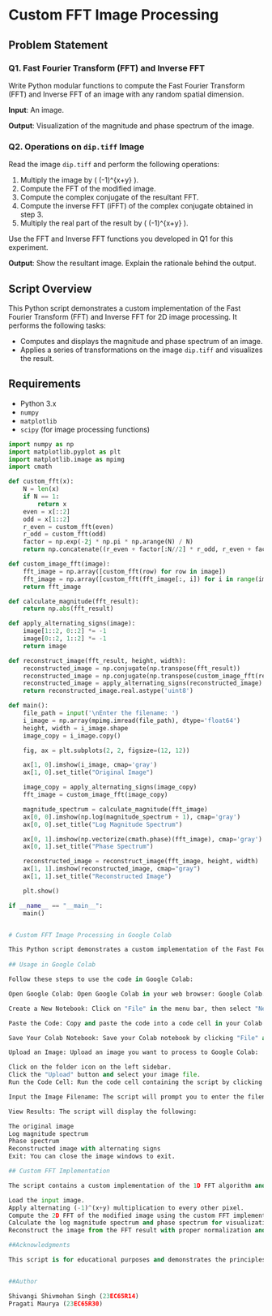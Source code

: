 # Custom FFT Image Processing

## Problem Statement

### Q1. Fast Fourier Transform (FFT) and Inverse FFT

Write Python modular functions to compute the Fast Fourier Transform (FFT) and Inverse FFT of an image with any random spatial dimension.

**Input**: An image.

**Output**: Visualization of the magnitude and phase spectrum of the image.

### Q2. Operations on `dip.tiff` Image

Read the image `dip.tiff` and perform the following operations:

1. Multiply the image by \( (-1)^{x+y} \).
2. Compute the FFT of the modified image.
3. Compute the complex conjugate of the resultant FFT.
4. Compute the inverse FFT (iFFT) of the complex conjugate obtained in step 3.
5. Multiply the real part of the result by \( (-1)^{x+y} \).

Use the FFT and Inverse FFT functions you developed in Q1 for this experiment.

**Output**: Show the resultant image. Explain the rationale behind the output.

## Script Overview

This Python script demonstrates a custom implementation of the Fast Fourier Transform (FFT) and Inverse FFT for 2D image processing. It performs the following tasks:

- Computes and displays the magnitude and phase spectrum of an image.
- Applies a series of transformations on the image `dip.tiff` and visualizes the result.

## Requirements

- Python 3.x
- `numpy`
- `matplotlib`
- `scipy` (for image processing functions)


```python
import numpy as np
import matplotlib.pyplot as plt
import matplotlib.image as mpimg
import cmath

def custom_fft(x):
    N = len(x)
    if N == 1:
        return x
    even = x[::2]
    odd = x[1::2]
    r_even = custom_fft(even)
    r_odd = custom_fft(odd)
    factor = np.exp(-2j * np.pi * np.arange(N) / N)
    return np.concatenate((r_even + factor[:N//2] * r_odd, r_even + factor[N//2:] * r_odd))

def custom_image_fft(image):
    fft_image = np.array([custom_fft(row) for row in image])
    fft_image = np.array([custom_fft(fft_image[:, i]) for i in range(image.shape[1])]).T
    return fft_image

def calculate_magnitude(fft_result):
    return np.abs(fft_result)

def apply_alternating_signs(image):
    image[1::2, 0::2] *= -1
    image[0::2, 1::2] *= -1
    return image

def reconstruct_image(fft_result, height, width):
    reconstructed_image = np.conjugate(np.transpose(fft_result))
    reconstructed_image = np.conjugate(np.transpose(custom_image_fft(reconstructed_image))) / (height * width)
    reconstructed_image = apply_alternating_signs(reconstructed_image)
    return reconstructed_image.real.astype('uint8')

def main():
    file_path = input('\nEnter the filename: ')
    i_image = np.array(mpimg.imread(file_path), dtype='float64')
    height, width = i_image.shape
    image_copy = i_image.copy()

    fig, ax = plt.subplots(2, 2, figsize=(12, 12))

    ax[1, 0].imshow(i_image, cmap='gray')
    ax[1, 0].set_title("Original Image")

    image_copy = apply_alternating_signs(image_copy)
    fft_image = custom_image_fft(image_copy)

    magnitude_spectrum = calculate_magnitude(fft_image)
    ax[0, 0].imshow(np.log(magnitude_spectrum + 1), cmap='gray')
    ax[0, 0].set_title("Log Magnitude Spectrum")

    ax[0, 1].imshow(np.vectorize(cmath.phase)(fft_image), cmap='gray')
    ax[0, 1].set_title("Phase Spectrum")

    reconstructed_image = reconstruct_image(fft_image, height, width)
    ax[1, 1].imshow(reconstructed_image, cmap="gray")
    ax[1, 1].set_title("Reconstructed Image")

    plt.show()

if __name__ == "__main__":
    main()


# Custom FFT Image Processing in Google Colab

This Python script demonstrates a custom implementation of the Fast Fourier Transform (FFT) for 2D image processing. You can run this script in Google Colab, a popular online Python environment.
    
## Usage in Google Colab

Follow these steps to use the code in Google Colab:

Open Google Colab: Open Google Colab in your web browser: Google Colab.

Create a New Notebook: Click on "File" in the menu bar, then select "New Notebook" to create a new Colab notebook.

Paste the Code: Copy and paste the code into a code cell in your Colab notebook

Save Your Colab Notebook: Save your Colab notebook by clicking "File" and then "Save" or by pressing Ctrl+S (or Cmd+S on Mac).

Upload an Image: Upload an image you want to process to Google Colab:

Click on the folder icon on the left sidebar.
Click the "Upload" button and select your image file.
Run the Code Cell: Run the code cell containing the script by clicking the "Play" button (▶️) or by pressing Shift+Enter.

Input the Image Filename: The script will prompt you to enter the filename of the uploaded image. Enter the filename and press Enter.

View Results: The script will display the following:

The original image
Log magnitude spectrum
Phase spectrum
Reconstructed image with alternating signs
Exit: You can close the image windows to exit.

## Custom FFT Implementation

The script contains a custom implementation of the 1D FFT algorithm and a 2D FFT for image processing. The code follows these steps:

Load the input image.
Apply alternating (-1)^(x+y) multiplication to every other pixel.
Compute the 2D FFT of the modified image using the custom FFT implementation.
Calculate the log magnitude spectrum and phase spectrum for visualization.
Reconstruct the image from the FFT result with proper normalization and alternating signs.

##Acknowledgments

This script is for educational purposes and demonstrates the principles of FFT and image processing. 


##Author

Shivangi Shivmohan Singh (23EC65R14)
Pragati Maurya (23EC65R30)
